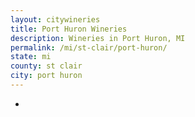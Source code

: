 ```yaml
---
layout: citywineries
title: Port Huron Wineries
description: Wineries in Port Huron, MI
permalink: /mi/st-clair/port-huron/
state: mi
county: st clair
city: port huron
---
```

-
